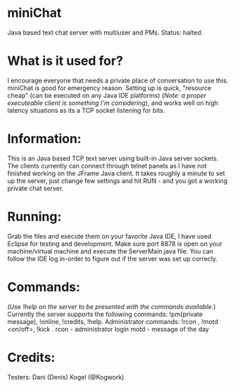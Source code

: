 # miniChat
Java based text chat server with multiuser and PMs.
Status: halted.

# What is it used for?
I encourage everyone that needs a private place of conversation to use this. miniChat is good for emergency reason. Setting up is quick, "resource cheap" (can be executed on any Java IDE platforms) (*Note: a proper executeable client is something I'm considering*), and works well on high latency situations as its a TCP socket listening for bits. 

# Information:
This is an Java based TCP text server using built-in Java server sockets. The clients currently can connect through telnet panels as I have not finished working on the JFrame Java client. It takes roughly a minute to set up the server, just change few settings and hit RUN - and you got a working private chat server. 

# Running:
Grab the files and execute them on your favorite Java IDE, I have used Eclipse for testing and development. Make sure port 8878 is open on your machine/virtual machine and execute the ServerMain.java file. You can follow the IDE log in-order to figure out if the server was set up correcly.

# Commands:
(*Use !help on the server to be presented with the commands available.*)
Currently the server supports the following commands:
!pm(private message), !online, !credits, !help.
Administrator commands:
!rcon <password>, !motd <on/off>, !kick <username>.
  rcon - administrator login
  motd - message of the day

# Credits:
Testers: Dani (Denis) Kogel (@Kogwork)
